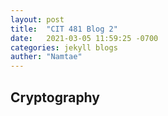 ```yaml
---
layout: post
title:  "CIT 481 Blog 2"
date:   2021-03-05 11:59:25 -0700
categories: jekyll blogs
auther: "Namtae"
---
```


<h2>Cryptography</h2>




